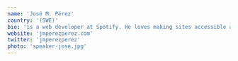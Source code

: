 ```yaml
---
name: 'José M. Pérez'
country: '(SWE)'
bio: 'is a web developer at Spotify. He loves making sites accessible and fast for everyone. When not trying to catch up with the latest libraries and frameworks, he relaxes baking and running.'
website: 'jmperezperez.com'
twitter: 'jmperezperez'
photo: 'speaker-jose.jpg'
---
```

